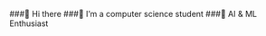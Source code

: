 ###👋 Hi there 
###🔭 I’m a computer science student 
###🌱 AI & ML Enthusiast
<!--
**HadilDrissi/HadilDrissi** is a ✨ _special_ ✨ repository because its `README.md` (this file) appears on your GitHub profile.

Here are some ideas to get you started:

- 🔭 I’m currently studying
- 🌱 I’m currently learning 

